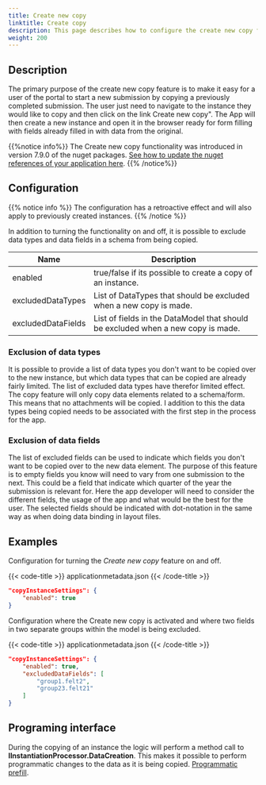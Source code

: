 ```yaml
---
title: Create new copy
linktitle: Create copy
description: This page describes how to configure the create new copy functionality in an app.
weight: 200
---
```


## Description
The primary purpose of the create new copy feature is to make it easy for a user of the portal to start a new submission by copying a previously completed submission. The user just need to navigate to the instance they would like to copy and then click on the link Create new copy". The App will then create a new instance and open it in the browser ready for form filling with fields already filled in with data from the original.

{{%notice info%}}
The Create new copy functionality was introduced in version 7.9.0 of the nuget packages.
[See how to update the nuget references of your application here](/en/altinn-studio/v8/guides/administration/maintainance/dependencies/).
{{% /notice%}}

## Configuration

{{% notice info  %}}
The configuration has a retroactive effect and will also apply to previously created instances.
{{% /notice %}}

In addition to turning the functionality on and off, it is possible to exclude data types and data fields in a schema from being copied.

| Name               | Description                                                                      |
| ------------------ | -------------------------------------------------------------------------------- |
| enabled            | true/false if its possible to create a copy of an instance.                      |
| excludedDataTypes  | List of DataTypes that should be excluded when a new copy is made.               |
| excludedDataFields | List of fields in the DataModel that should be excluded when a new copy is made. |

### Exclusion of data types

It is possible to provide a list of data types you don't want to be copied over to the new instance, but which data types that can be copied are already fairly limited. The list of excluded data types have therefor limited effect. The copy feature will only copy data elements related to a schema/form. This means that no attachments will be copied. I addition to this the data types being copied needs to be associated with the first step in the process for the app.

### Exclusion of data fields

The list of excluded fields can be used to indicate which fields you don't want to be copied over to the new data element. The purpose of this feature is to empty fields you know will need to vary from one submission to the next. This could be a field that indicate which quarter of the year the submission is relevant for. Here the app developer will need to consider the different fields, the usage of the app and what would be the best for the user. The selected fields should be indicated with dot-notation in the same way as when doing data binding in layout files.

## Examples

Configuration for turning the *Create new copy* feature on and off.

{{< code-title >}}
applicationmetadata.json
{{< /code-title >}}

```json
"copyInstanceSettings": {
    "enabled": true
}
```

Configuration where the Create new copy is activated and where two fields in two separate groups within the model is being excluded.

{{< code-title >}}
applicationmetadata.json
{{< /code-title >}}

```json
"copyInstanceSettings": {
    "enabled": true,
    "excludedDataFields": [
        "group1.felt2",
        "group23.felt21"
    ]
}
```
## Programing interface

During the copying of an instance the logic will perform a method call to **IInstantiationProcessor.DataCreation**. This makes it possible to perform programmatic changes to the data as it is being copied. [Programmatic prefill](/en/altinn-studio/v8/guides/development/prefill/custom/).
